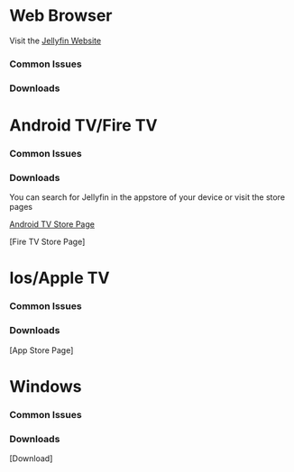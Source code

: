 # Web Browser

Visit the [Jellyfin Website](https://jfapp.xyz)

### Common Issues

### Downloads

# Android TV/Fire TV

### Common Issues

### Downloads

You can search for Jellyfin in the appstore of your device or visit the store pages

[Android TV Store Page](https://play.google.com/store/apps/details?id=dev.jdtech.jellyfin&hl=en_US&gl=US)

[Fire TV Store Page]

# Ios/Apple TV

### Common Issues

### Downloads

[App Store Page]

# Windows

### Common Issues

### Downloads

[Download]
